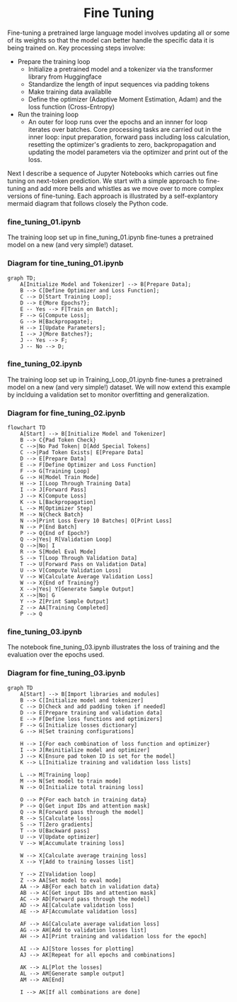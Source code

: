 <h1 align="center">Fine Tuning</h1>


Fine-tuning a pretrained large language model involves updating all or some of its weights 
so that the model can better handle the specific data it is being 
trained on. Key processing steps involve:

- Prepare the training loop
    - Initialize a pretrained model and a tokenizer via the transformer library from Huggingface
    - Standardize the length of input sequences via padding tokens
    - Make training data availablle
    - Define the optimizer (Adaptive Moment Estimation, Adam) and the loss function (Cross-Entropy)
- Run the training loop
    - An outer for loop runs over the epochs and an innner for loop iterates over batches. Core processing tasks are carried out in the inner loop:
      input preparation, forward pass including loss calculation, resetting the optimizer's gradients to zero, backpropagation and updating the model 
      parameters via the optimizer and print out of the loss. 

Next I describe a sequence of Jupyter Notebooks which carries out fine tuning on next-token prediction. 
We start with a simple approach to fine-tuning and add more bells and whistles as we move over to more complex versions of fine-tuning. 
Each approach is illustrated by a self-explantory mermaid diagram that follows closely the Python code. 



### fine_tuning_01.ipynb
The training loop set up in fine_tuning_01.ipynb fine-tunes a pretrained model 
on a new (and very simple!) dataset. 

### Diagram for tine_tuning_01.ipynb

```mermaid
graph TD;
    A[Initialize Model and Tokenizer] --> B[Prepare Data];
    B --> C[Define Optimizer and Loss Function];
    C --> D[Start Training Loop];
    D --> E{More Epochs?};
    E -- Yes --> F[Train on Batch];
    F --> G[Compute Loss];
    G --> H[Backpropagate];
    H --> I[Update Parameters];
    I --> J{More Batches?};
    J -- Yes --> F;
    J -- No --> D;
```

### fine_tuning_02.ipynb
The training loop set up in Training_Loop_01.ipynb fine-tunes a pretrained model 
on a new (and very simple!) dataset. We will now extend this example by inclduing 
a validation set to monitor overfitting and generalization.

### Diagram for fine_tuning_02.ipynb

```mermaid
flowchart TD
    A[Start] --> B[Initialize Model and Tokenizer]
    B --> C{Pad Token Check}
    C -->|No Pad Token| D[Add Special Tokens]
    C -->|Pad Token Exists| E[Prepare Data]
    D --> E[Prepare Data]
    E --> F[Define Optimizer and Loss Function]
    F --> G[Training Loop]
    G --> H[Model Train Mode]
    H --> I[Loop Through Training Data]
    I --> J[Forward Pass]
    J --> K[Compute Loss]
    K --> L[Backpropagation]
    L --> M[Optimizer Step]
    M --> N{Check Batch}
    N -->|Print Loss Every 10 Batches| O[Print Loss]
    N --> P[End Batch]
    P --> Q{End of Epoch?}
    Q -->|Yes| R[Validation Loop]
    Q -->|No| I
    R --> S[Model Eval Mode]
    S --> T[Loop Through Validation Data]
    T --> U[Forward Pass on Validation Data]
    U --> V[Compute Validation Loss]
    V --> W[Calculate Average Validation Loss]
    W --> X{End of Training?}
    X -->|Yes| Y[Generate Sample Output]
    X -->|No| G
    Y --> Z[Print Sample Output]
    Z --> AA[Training Completed]
    P --> Q
```


### fine_tuning_03.ipynb
The notebook fine_tuning_03.ipynb illustrates the loss of training and the evaluation over the epochs used. 

### Diagram for fine_tuning_03.ipynb

```mermaid
graph TD
    A[Start] --> B[Import libraries and modules]
    B --> C[Initialize model and tokenizer]
    C --> D[Check and add padding token if needed]
    D --> E[Prepare training and validation data]
    E --> F[Define loss functions and optimizers]
    F --> G[Initialize losses dictionary]
    G --> H[Set training configurations]
    
    H --> I{For each combination of loss function and optimizer}
    I --> J[Reinitialize model and optimizer]
    J --> K[Ensure pad token ID is set for the model]
    K --> L[Initialize training and validation loss lists]

    L --> M[Training loop]
    M --> N[Set model to train mode]
    N --> O[Initialize total training loss]

    O --> P{For each batch in training data}
    P --> Q[Get input IDs and attention mask]
    Q --> R[Forward pass through the model]
    R --> S[Calculate loss]
    S --> T[Zero gradients]
    T --> U[Backward pass]
    U --> V[Update optimizer]
    V --> W[Accumulate training loss]

    W --> X[Calculate average training loss]
    X --> Y[Add to training losses list]

    Y --> Z[Validation loop]
    Z --> AA[Set model to eval mode]
    AA --> AB{For each batch in validation data}
    AB --> AC[Get input IDs and attention mask]
    AC --> AD[Forward pass through the model]
    AD --> AE[Calculate validation loss]
    AE --> AF[Accumulate validation loss]

    AF --> AG[Calculate average validation loss]
    AG --> AH[Add to validation losses list]
    AH --> AI[Print training and validation loss for the epoch]

    AI --> AJ[Store losses for plotting]
    AJ --> AK[Repeat for all epochs and combinations]

    AK --> AL[Plot the losses]
    AL --> AM[Generate sample output]
    AM --> AN[End]

    I --> AK[If all combinations are done]
```
